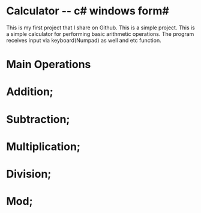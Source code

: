 #  Calculator -- c# windows form#

This is my first project that I share on Github. This is a simple project. This is a simple calculator for performing basic arithmetic operations. The program receives input via keyboard(Numpad) as well and etc function. 

#  Main Operations

# Addition;
# Subtraction;
# Multiplication;
# Division;
# Mod;
 
